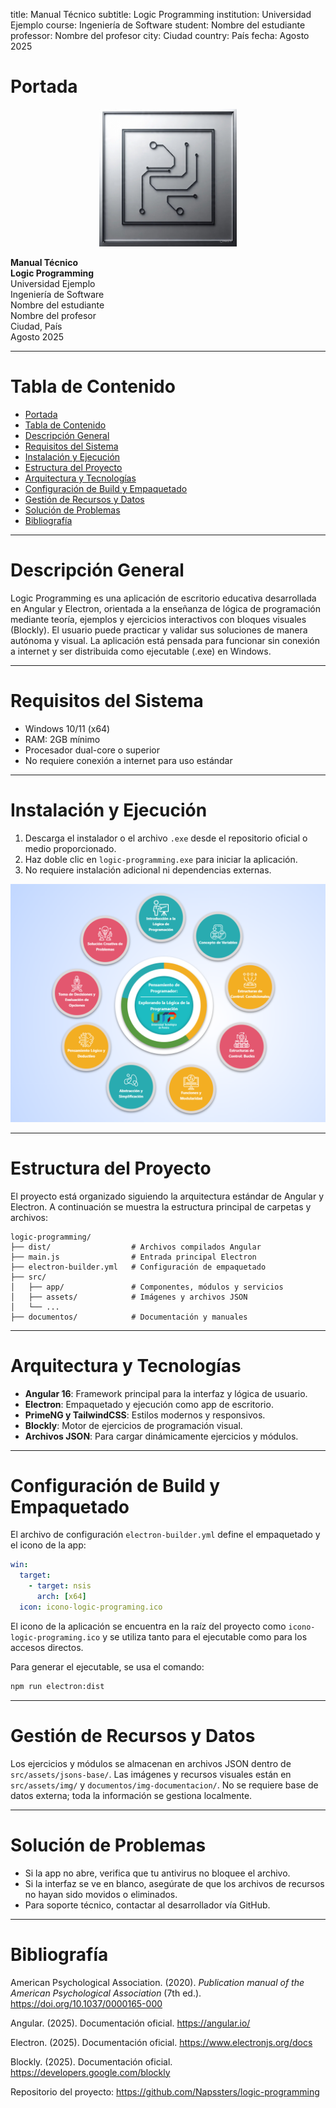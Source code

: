 title: Manual Técnico
subtitle: Logic Programming
institution: Universidad Ejemplo
course: Ingeniería de Software
student: Nombre del estudiante
professor: Nombre del profesor
city: Ciudad
country: País
fecha: Agosto 2025


# Portada

<div align="center">
  <img src="img-documentacion/logotipo-logic-programing.jpeg" alt="Logotipo Logic Programming" width="220"/>
</div>

**Manual Técnico**  
**Logic Programming**  
Universidad Ejemplo  
Ingeniería de Software  
Nombre del estudiante  
Nombre del profesor  
Ciudad, País  
Agosto 2025

---


# Tabla de Contenido

- [Portada](#portada)
- [Tabla de Contenido](#tabla-de-contenido)
- [Descripción General](#descripción-general)
- [Requisitos del Sistema](#requisitos-del-sistema)
- [Instalación y Ejecución](#instalación-y-ejecución)
- [Estructura del Proyecto](#estructura-del-proyecto)
- [Arquitectura y Tecnologías](#arquitectura-y-tecnologías)
- [Configuración de Build y Empaquetado](#configuración-de-build-y-empaquetado)
- [Gestión de Recursos y Datos](#gestión-de-recursos-y-datos)
- [Solución de Problemas](#solución-de-problemas)
- [Bibliografía](#bibliografía)

---


# Descripción General

Logic Programming es una aplicación de escritorio educativa desarrollada en Angular y Electron, orientada a la enseñanza de lógica de programación mediante teoría, ejemplos y ejercicios interactivos con bloques visuales (Blockly). El usuario puede practicar y validar sus soluciones de manera autónoma y visual. La aplicación está pensada para funcionar sin conexión a internet y ser distribuida como ejecutable (.exe) en Windows.

---


# Requisitos del Sistema

- Windows 10/11 (x64)
- RAM: 2GB mínimo
- Procesador dual-core o superior
- No requiere conexión a internet para uso estándar

---


# Instalación y Ejecución

1. Descarga el instalador o el archivo `.exe` desde el repositorio oficial o medio proporcionado.
2. Haz doble clic en `logic-programming.exe` para iniciar la aplicación.
3. No requiere instalación adicional ni dependencias externas.

<div align="center">
  <img src="img-documentacion/image-1754498963284.png" alt="Pantalla de inicio" width="600"/>
</div>

---


# Estructura del Proyecto

El proyecto está organizado siguiendo la arquitectura estándar de Angular y Electron. A continuación se muestra la estructura principal de carpetas y archivos:

```text
logic-programming/
├── dist/                  # Archivos compilados Angular
├── main.js                # Entrada principal Electron
├── electron-builder.yml   # Configuración de empaquetado
├── src/
│   ├── app/               # Componentes, módulos y servicios
│   ├── assets/            # Imágenes y archivos JSON
│   └── ...
├── documentos/            # Documentación y manuales
```



---


# Arquitectura y Tecnologías

- **Angular 16**: Framework principal para la interfaz y lógica de usuario.
- **Electron**: Empaquetado y ejecución como app de escritorio.
- **PrimeNG y TailwindCSS**: Estilos modernos y responsivos.
- **Blockly**: Motor de ejercicios de programación visual.
- **Archivos JSON**: Para cargar dinámicamente ejercicios y módulos.

---


# Configuración de Build y Empaquetado

El archivo de configuración `electron-builder.yml` define el empaquetado y el icono de la app:

```yaml
win:
  target:
    - target: nsis
      arch: [x64]
  icon: icono-logic-programing.ico
```

El icono de la aplicación se encuentra en la raíz del proyecto como `icono-logic-programing.ico` y se utiliza tanto para el ejecutable como para los accesos directos.

Para generar el ejecutable, se usa el comando:

```bash
npm run electron:dist
```

---


# Gestión de Recursos y Datos

Los ejercicios y módulos se almacenan en archivos JSON dentro de `src/assets/jsons-base/`.
Las imágenes y recursos visuales están en `src/assets/img/` y `documentos/img-documentacion/`.
No se requiere base de datos externa; toda la información se gestiona localmente.

---

# Solución de Problemas

- Si la app no abre, verifica que tu antivirus no bloquee el archivo.
- Si la interfaz se ve en blanco, asegúrate de que los archivos de recursos no hayan sido movidos o eliminados.
- Para soporte técnico, contactar al desarrollador vía GitHub.

---

# Bibliografía

American Psychological Association. (2020). *Publication manual of the American Psychological Association* (7th ed.). https://doi.org/10.1037/0000165-000

Angular. (2025). Documentación oficial. https://angular.io/

Electron. (2025). Documentación oficial. https://www.electronjs.org/docs

Blockly. (2025). Documentación oficial. https://developers.google.com/blockly

Repositorio del proyecto: https://github.com/Napssters/logic-programming
